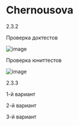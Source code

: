 # Chernousova

2.3.2

Проверка доктестов

![image](https://user-images.githubusercontent.com/103453818/205706942-6784907c-6773-4601-964a-c9d5bf43e832.png)

Проверка юниттестов

![image](https://user-images.githubusercontent.com/103453818/205707044-08e7bf67-70bc-4afd-94d4-9734d2c4a45c.png)

2.3.3

1-й вариант



2-й вариант



3-й вариант

